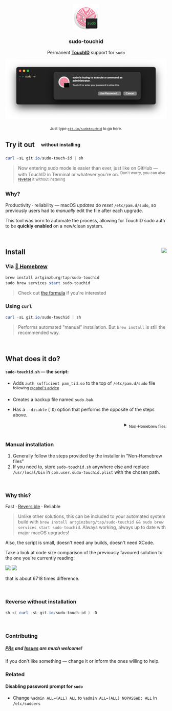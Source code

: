 <div align="center">

<img height="80" src="res/icon.png" />

### sudo-touchid

Permanent [**TouchID**](https://support.apple.com/en-gb/guide/mac-help/mchl16fbf90a/mac) support for `sudo`
  
![Preview](res/preview.png)

<sub>Just type <a href="https://git.io/sudotouchid"><code>git.io/sudotouchid</code></a> to go here.</sub>
            
</div>

## Try it out <sub> &nbsp; <sup> &nbsp; without installing</sup></sub>

```powershell
curl -sL git.io/sudo-touch-id | sh
```

> Now entering sudo mode is easier than ever, just like on GitHub — with TouchID in Terminal or whatever you're on. <sup>Don't worry, you can also [reverse](#reverse-without-installation) it without installing</sup>

### Why?

Productivity · reliability — macOS _updates_ do _reset_ `/etc/pam.d/sudo`, so previously users had to _manually_ edit the file after each upgrade.

This tool was born to automate the process, allowing for TouchID sudo auth to be **quickly enabled** on a new/clean system.

<br />

## Install <a href="https://github.com/artginzburg/sudo-touchid/releases"><img align="right" src="https://img.shields.io/github/downloads/artginzburg/sudo-touchid/total?label=downloads" /></a>

### Via [🍺 Homebrew](https://brew.sh/)

```powershell
brew install artginzburg/tap/sudo-touchid
sudo brew services start sudo-touchid
```

> Check out [the formula](https://github.com/artginzburg/homebrew-tap/blob/main/Formula/sudo-touchid.rb) if you're interested

### Using `curl`

```powershell
curl -sL git.io/sudo-touchid | sh
```

> Performs automated "manual" installation. But `brew install` is still the recommended way.

<br />

## What does it do?

#### `sudo-touchid.sh` — the script:

- Adds `auth sufficient pam_tid.so` to the top of `/etc/pam.d/sudo` file <sup>following [@cabel's advice](https://twitter.com/cabel/status/931292107372838912)</sup>

- Creates a backup file named `sudo.bak`.

- Has a `--disable` (`-D`) option that performs the opposite of the steps above.

<details>
  <summary align="right"><sub>Non-Homebrew files:</sub></summary>
  <br />

#### `com.user.sudo-touchid.plist` — the property list (global daemon):

- Runs `sudo-touchid.sh` on system reload

  > Needed because any following macOS updates just wipe out our custom `sudo`.

#### `install.sh` — the installer:

- Saves `sudo-touchid.sh` as `/usr/local/bin/sudo-touchid` and gives it the permission to execute.

  > (yes, that also means you're able to run `sudo-touchid` from Terminal)

- Saves `com.user.sudo-touchid.plist` to `/Library/LaunchDaemons/` so that it's running on boot (requires root permission).
</details>

<br />

### Manual installation

1. Generally follow the steps provided by the installer in "Non-Homebrew files"
2. If you need to, store `sudo-touchid.sh` anywhere else and replace `/usr/local/bin` in `com.user.sudo-touchid.plist` with the chosen path.

<br />

### Why this?

Fast · [Reversible](#reverse-without-installation) · Reliable

> Unlike other solutions, this can be included to your automated system build with `brew install artginzburg/tap/sudo-touchid && sudo brew services start sudo-touchid`. Always working, always up to date with major macOS upgrades!

Also, the script is small, doesn't need any builds, doesn't need XCode.

Take a look at code size comparison of the previously favoured solution to the one you're currently reading:

[![](https://img.shields.io/github/languages/code-size/mattrajca/sudo-touchid?color=critical&label=mattrajca/sudo-touchid%20code%20size)](https://github.com/mattrajca/sudo-touchid)
![](https://img.shields.io/github/languages/code-size/artginzburg/sudo-touchid?color=success&label=artginzburg/sudo-touchid%20code%20size)

that is about 6718 times difference.

<br />

### Reverse without installation

```ps1
sh <( curl -sL git.io/sudo-touch-id ) -D
```

<br />

### Contributing

##### [PRs](https://github.com/artginzburg/sudo-touchid/pulls) and [Issues](https://github.com/artginzburg/sudo-touchid/issues/new/choose) are much welcome!
If you don't like something — change it or inform the ones willing to help.

### Related

#### Disabling password prompt for `sudo`

- Change `%admin ALL=(ALL) ALL` to `%admin ALL=(ALL) NOPASSWD: ALL` in `/etc/sudoers`
